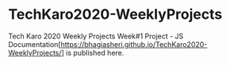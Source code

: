 # TechKaro2020-WeeklyProjects
Tech Karo 2020 Weekly Projects
Week#1 Project - JS Documentation[https://bhagiasheri.github.io/TechKaro2020-WeeklyProjects/] is published here.
